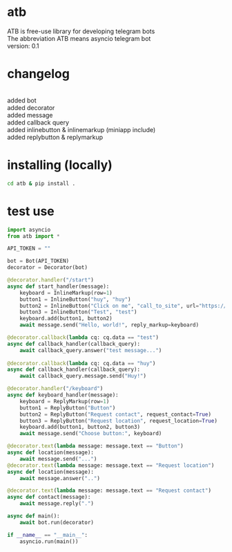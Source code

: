 # atb
ATB is free-use library for developing telegram bots
<br>The abbreviation ATB means asyncio telegram bot
<br>version: 0.1
# changelog
<br> added bot
<br> added decorator
<br> added message
<br> added callback query
<br>added inlinebutton & inlinemarkup (miniapp include)
<br>added replybutton & replymarkup
# installing (locally)

``` sh
cd atb & pip install .
```

# test use
``` python
import asyncio
from atb import *

API_TOKEN = ""

bot = Bot(API_TOKEN)
decorator = Decorator(bot)

@decorator.handler("/start")
async def start_handler(message):
    keyboard = InlineMarkup(row=1)
    button1 = InlineButton("huy", "huy")
    button2 = InlineButton("Click on me", "call_to_site", url="https://example.com/", miniapp=True) 
    button3 = InlineButton("Test", "test")
    keyboard.add(button1, button2)
    await message.send("Hello, world!", reply_markup=keyboard)

@decorator.callback(lambda cq: cq.data == "test")
async def callback_handler(callback_query):
    await callback_query.answer("test message...")
    
@decorator.callback(lambda cq: cq.data == "huy")
async def callback_handler(callback_query):
    await callback_query.message.send("Huy!")

@decorator.handler("/keyboard")
async def keyboard_handler(message):
    keyboard = ReplyMarkup(row=1)
    button1 = ReplyButton("Button")
    button2 = ReplyButton("Request contact", request_contact=True)
    button3 = ReplyButton("Request location", request_location=True)
    keyboard.add(button1, button2, button3)
    await message.send("Choose button:", keyboard)

@decorator.text(lambda message: message.text == "Button")
async def location(message):
	await message.send("...")
@decorator.text(lambda message: message.text == "Request location")
async def location(message):
	await message.answer("..")

@decorator.text(lambda message: message.text == "Request contact")
async def contact(message):
    await message.reply(".")

async def main():
    await bot.run(decorator)

if __name__ == "__main__":
    asyncio.run(main())
```
